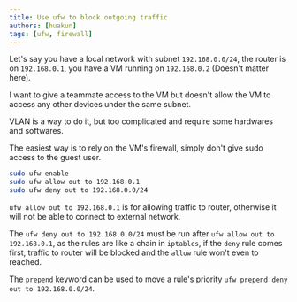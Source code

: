 ```yaml
---
title: Use ufw to block outgoing traffic
authors: [huakun]
tags: [ufw, firewall]
---
```


Let's say you have a local network with subnet `192.168.0.0/24`, the router is on `192.168.0.1`, you have a VM running on `192.168.0.2` (Doesn't matter here).

I want to give a teammate access to the VM but doesn't allow the VM to access any other devices under the same subnet.

VLAN is a way to do it, but too complicated and require some hardwares and softwares.

The easiest way is to rely on the VM's firewall, simply don't give sudo access to the guest user.

```bash
sudo ufw enable
sudo ufw allow out to 192.168.0.1
sudo ufw deny out to 192.168.0.0/24
```

`ufw allow out to 192.168.0.1` is for allowing traffic to router, otherwise it will not be able to connect to external network.

The `ufw deny out to 192.168.0.0/24` must be run after `ufw allow out to 192.168.0.1`, as the rules are like a chain in `iptables`, if the `deny` rule comes first, traffic to router will be blocked and the `allow` rule won't even to reached.

The `prepend` keyword can be used to move a rule's priority `ufw prepend deny out to 192.168.0.0/24`.